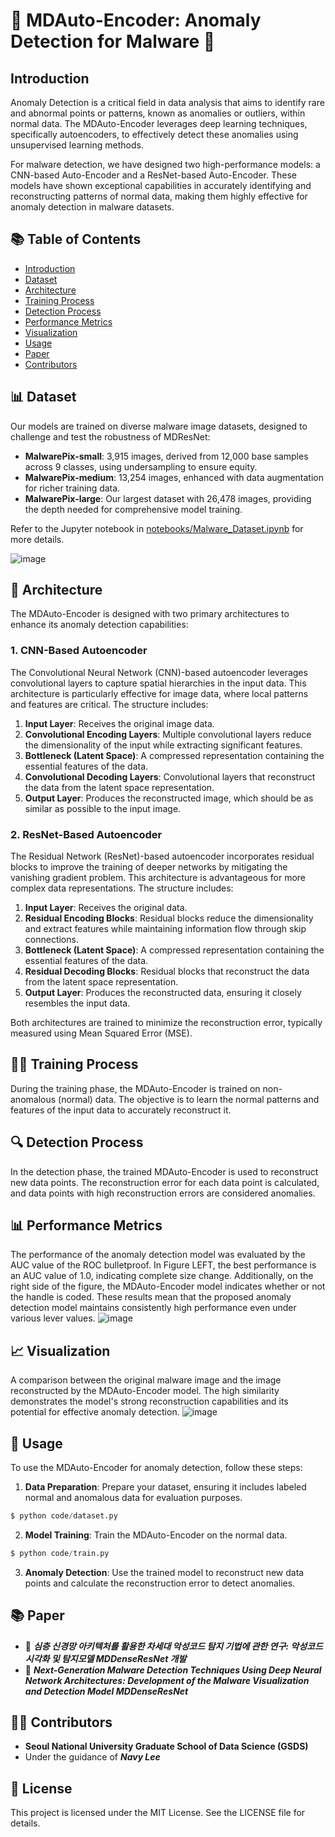 # 🌟 MDAuto-Encoder: Anomaly Detection for Malware 🌟

## Introduction

Anomaly Detection is a critical field in data analysis that aims to identify rare and abnormal points or patterns, known as anomalies or outliers, within normal data. The MDAuto-Encoder leverages deep learning techniques, specifically autoencoders, to effectively detect these anomalies using unsupervised learning methods.

For malware detection, we have designed two high-performance models: a CNN-based Auto-Encoder and a ResNet-based Auto-Encoder. These models have shown exceptional capabilities in accurately identifying and reconstructing patterns of normal data, making them highly effective for anomaly detection in malware datasets.

## 📚 Table of Contents

- [Introduction](#introduction)
- [Dataset](#-dataset)
- [Architecture](#architecture)
- [Training Process](#training-process)
- [Detection Process](#detection-process)
- [Performance Metrics](#performance-metrics)
- [Visualization](#visualization)
- [Usage](#usage)
- [Paper](#-paper)
- [Contributors](#-contributors)

## 📊 Dataset

Our models are trained on diverse malware image datasets, designed to challenge and test the robustness of MDResNet:

- **MalwarePix-small**: 3,915 images, derived from 12,000 base samples across 9 classes, using undersampling to ensure equity.
- **MalwarePix-medium**: 13,254 images, enhanced with data augmentation for richer training data.
- **MalwarePix-large**: Our largest dataset with 26,478 images, providing the depth needed for comprehensive model training.

Refer to the Jupyter notebook in [notebooks/Malware_Dataset.ipynb](notebooks/Malware_Dataset.ipynb) for more details.

![image](https://github.com/Navy10021/MDAutoEncoder/assets/105137667/f78503a1-50a2-48ce-b2f9-3a13b3a7e187)


## 🧩 Architecture

The MDAuto-Encoder is designed with two primary architectures to enhance its anomaly detection capabilities:

### 1. CNN-Based Autoencoder

The Convolutional Neural Network (CNN)-based autoencoder leverages convolutional layers to capture spatial hierarchies in the input data. This architecture is particularly effective for image data, where local patterns and features are critical. The structure includes:

1. **Input Layer**: Receives the original image data.
2. **Convolutional Encoding Layers**: Multiple convolutional layers reduce the dimensionality of the input while extracting significant features.
3. **Bottleneck (Latent Space)**: A compressed representation containing the essential features of the data.
4. **Convolutional Decoding Layers**: Convolutional layers that reconstruct the data from the latent space representation.
5. **Output Layer**: Produces the reconstructed image, which should be as similar as possible to the input image.

### 2. ResNet-Based Autoencoder

The Residual Network (ResNet)-based autoencoder incorporates residual blocks to improve the training of deeper networks by mitigating the vanishing gradient problem. This architecture is advantageous for more complex data representations. The structure includes:

1. **Input Layer**: Receives the original data.
2. **Residual Encoding Blocks**: Residual blocks reduce the dimensionality and extract features while maintaining information flow through skip connections.
3. **Bottleneck (Latent Space)**: A compressed representation containing the essential features of the data.
4. **Residual Decoding Blocks**: Residual blocks that reconstruct the data from the latent space representation.
5. **Output Layer**: Produces the reconstructed data, ensuring it closely resembles the input data.

Both architectures are trained to minimize the reconstruction error, typically measured using Mean Squared Error (MSE).

## 🏋️‍♂️ Training Process

During the training phase, the MDAuto-Encoder is trained on non-anomalous (normal) data. The objective is to learn the normal patterns and features of the input data to accurately reconstruct it.

## 🔍 Detection Process

In the detection phase, the trained MDAuto-Encoder is used to reconstruct new data points. The reconstruction error for each data point is calculated, and data points with high reconstruction errors are considered anomalies.

## 📊 Performance Metrics
The performance of the anomaly detection model was evaluated by the AUC value of the ROC bulletproof. 
In Figure LEFT, the best performance is an AUC value of 1.0, indicating complete size change. Additionally, on the right side of the figure, the MDAuto-Encoder model indicates whether or not the handle is coded. These results mean that the proposed anomaly detection model maintains consistently high performance even under various lever values.
![image](https://github.com/Navy10021/MDAutoEncoder/assets/105137667/4bb1264e-5553-45d1-90eb-fca8f448d079)


## 📈 Visualization
A comparison between the original malware image and the image reconstructed by the MDAuto-Encoder model. The high similarity demonstrates the model's strong reconstruction capabilities and its potential for effective anomaly detection.
![image](https://github.com/Navy10021/MDAutoEncoder/assets/105137667/8ac3f901-0fd0-4210-807a-3341468bfc5f)


## 🚀 Usage

To use the MDAuto-Encoder for anomaly detection, follow these steps:

1. **Data Preparation**: Prepare your dataset, ensuring it includes labeled normal and anomalous data for evaluation purposes.
```python
$ python code/dataset.py
```
2. **Model Training**: Train the MDAuto-Encoder on the normal data.
```python
$ python code/train.py
```
3. **Anomaly Detection**: Use the trained model to reconstruct new data points and calculate the reconstruction error to detect anomalies.

## 📚 Paper

- 📝 ***심층 신경망 아키텍처를 활용한 차세대 악성코드 탐지 기법에 관한 연구: 악성코드 시각화 및 탐지모델 MDDenseResNet 개발***
- 📝 ***Next-Generation Malware Detection Techniques Using Deep Neural Network Architectures: Development of the Malware Visualization and Detection Model MDDenseResNet***

## 👨‍💻 Contributors
- **Seoul National University Graduate School of Data Science (GSDS)**
- Under the guidance of ***Navy Lee***

## 📜 License
This project is licensed under the MIT License. See the LICENSE file for details.
